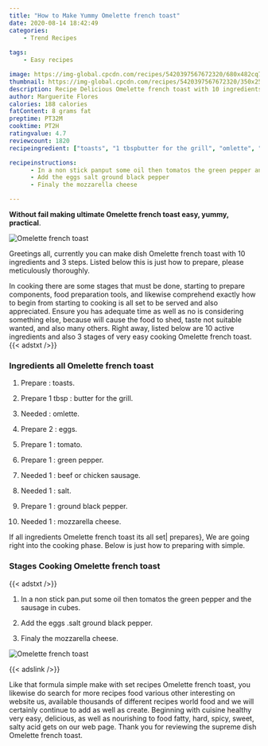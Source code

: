 ```yaml
---
title: "How to Make Yummy Omelette french toast"
date: 2020-08-14 18:42:49
categories:
    - Trend Recipes
    
tags:
    - Easy recipes

image: https://img-global.cpcdn.com/recipes/5420397567672320/680x482cq70/omelette-french-toast-recipe-main-photo.jpg
thumbnail: https://img-global.cpcdn.com/recipes/5420397567672320/350x250cq70/omelette-french-toast-recipe-main-photo.jpg
description: Recipe Delicious Omelette french toast with 10 ingredients and 3 stages of easy cooking.
author: Marguerite Flores
calories: 188 calories
fatContent: 8 grams fat
preptime: PT32M
cooktime: PT2H
ratingvalue: 4.7
reviewcount: 1820
recipeingredient: ["toasts", "1 tbspbutter for the grill", "omlette", "2eggs", "1tomato", "1green pepper", "1beef or chicken sausage", "1salt", "1ground black pepper", "1mozzarella cheese"]

recipeinstructions: 
      - In a non stick panput some oil then tomatos the green pepper and the sausage in cubes 
      - Add the eggs salt ground black pepper 
      - Finaly the mozzarella cheese

---
```




**Without fail making ultimate Omelette french toast easy, yummy, practical**. 


![Omelette french toast](https://img-global.cpcdn.com/recipes/5420397567672320/680x482cq70/omelette-french-toast-recipe-main-photo.jpg "Omelette french toast")




Greetings all, currently you can make dish Omelette french toast with 10 ingredients and 3 steps. Listed below this is just how to prepare, please meticulously thoroughly.

In cooking there are some stages that must be done, starting to prepare components, food preparation tools, and likewise comprehend exactly how to begin from starting to cooking is all set to be served and also appreciated. Ensure you has adequate time as well as no is considering something else, because will cause the food to shed, taste not suitable wanted, and also many others. Right away, listed below are 10 active ingredients and also 3 stages of very easy cooking Omelette french toast.
{{< adstxt />}}

### Ingredients all Omelette french toast


1. Prepare  : toasts.

1. Prepare 1 tbsp : butter for the grill.

1. Needed  : omlette.

1. Prepare 2 : eggs.

1. Prepare 1 : tomato.

1. Prepare 1 : green pepper.

1. Needed 1 : beef or chicken sausage.

1. Needed 1 : salt.

1. Prepare 1 : ground black pepper.

1. Needed 1 : mozzarella cheese.



If all ingredients Omelette french toast its all set| prepares}, We are going right into the cooking phase. Below is just how to preparing with simple.

### Stages Cooking Omelette french toast

{{< adstxt />}}


1. In a non stick pan.put some oil then tomatos the green pepper and the sausage in cubes.



1. Add the eggs .salt ground black pepper.



1. Finaly the mozzarella cheese.



![Omelette french toast](https://img-global.cpcdn.com/steps/5908343701897216/160x128cq70/omelette-french-toast-recipe-step-3-photo.jpg" "Omelette french toast")





{{< adslink />}}

Like that formula simple make with set recipes Omelette french toast, you likewise do search for more recipes food various other interesting on website us, available thousands of different recipes world food and we will certainly continue to add as well as create. Beginning with cuisine healthy very easy, delicious, as well as nourishing to food fatty, hard, spicy, sweet, salty acid gets on our web page. Thank you for reviewing the supreme dish Omelette french toast.
